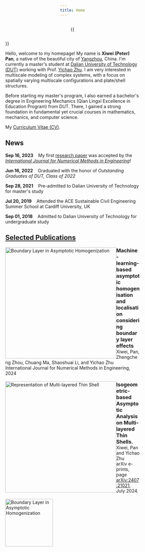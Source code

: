 ```yaml
---
title: Home
---
```


{{<figure src="/figures/Xiwei_Portrait.JPG" title="Me at Jinji Lake in Suzhou, Summer 2023 (Credit goes to Jiayi)" width="500">}}

Hello, welcome to my homepage! My name is **Xiwei (Peter) Pan**, a native of the beautiful city of [Yangzhou](https://en.wikipedia.org/wiki/Yangzhou), China. I'm currently a master's student at [Dalian University of Technology (DUT)](https://www.dlut.edu.cn/) working with Prof. [Yichao Zhu](http://faculty.dlut.edu.cn/zhuyc/zh_CN/index/968943/list/index.htm). I am very interested in multiscale modeling of complex systems, with a focus on spatially varying multiscale configurations and plate/shell structures.

Before starting my master's program, I also earned a bachelor's degree in Engineering Mechanics (Qian Lingxi Excellence in Education Program) from DUT. There, I gained a strong foundation in fundamental yet crucial courses in mathematics, mechanics, and computer science.

My [Curriculum Vitae (CV)](/files/Xiwei_CV.pdf).

## News

<p><b>Sep 16, 2023</b>&nbsp;&nbsp;&nbsp;&nbsp;My first <a href="https://onlinelibrary.wiley.com/doi/abs/10.1002/nme.7367">research paper</a> was accepted by the <a href="https://onlinelibrary.wiley.com/journal/10970207"><em>International Journal for Numerical Methods in Engineering</em></a>!</p>

<p><b>Jun 16, 2022</b>&nbsp;&nbsp;&nbsp;&nbsp;Graduated with the honor of <em>Outstanding Graduates of DUT, Class of 2022</em></p>

<p><b>Sep 28, 2021</b>&nbsp;&nbsp;&nbsp;&nbsp;Pre-admitted to Dalian University of Technology for master's study</p>

<p><b>Jul 20, 2019</b>&nbsp;&nbsp;&nbsp;&nbsp;Attended the ACE Sustainable Civil Engineering Summer School at Cardiff University, UK</p>

<p><b>Sep 01, 2018</b>&nbsp;&nbsp;&nbsp;&nbsp;Admitted to Dalian University of Technology for undergraduate study</p>

## [Selected Publications](https://xiweipan.vercel.app/en/projects/)

<div>
	<div style="float: left">
		<img src="/figures/BL.png" alt="Boundary Layer in Asymptotic Homogenization" width="350"/>
	</div>
	<div style="font-size: 16px">
		<b>Machine-learning-based asymptotic homogenisation and localisation considering boundary layer effects</b>
    </div>
    <div style="font-size: 14px">
		Xiwei, Pan, Zhengcheng Zhou, Chuang Ma, Shaoshuai Li, and Yichao Zhu
    </div>
    <div style="font-size: 14px">
		International Journal for Numerical Methods in Engineering, 2024
	</div>
</div>
<br>
<div>
	<div style="float: left">
		<img src="/figures/Shell.png" alt="Representation of Multi-layered Thin Shell" width="350"/>
	</div>
	<div style="font-size: 16px">
		<b>Isogeometric-based Asymptotic Analysis on Multi-layered Thin Shells.</b>
    </div>
    <div style="font-size: 14px">
		Xiwei, Pan and Yichao Zhu
    </div>
    <div style="font-size: 14px">
		arXiv e-prints, page <a href="https://arxiv.org/abs/2407.21021v1">arXiv:2407.21021</a>, July 2024.
	</div>
</div>
<br>
<body>
<div>
	<img onclick="imgClick(event)" src="/figures/BL.png" alt="Boundary Layer in Asymptotic Homogenization" width="150" height="150" style="object-fit: cover;">
</div>
</body>
<script>
  function imgClick(e) {
    showImagePreview(e.target.src)
  }
  // 遮罩层对象
  let div = null
  // 图片对象
  let img = null
  // 缩放倍数
  let scale = 1
  // 记录初始点击时间
  let startTime = 0
  // 区分是否为点击
  let isClick = true
  // 图片放大函数
  function showImagePreview(url) {
    // 创建遮罩
    div = document.createElement("div")
    div.style.position = "fixed";
    div.style.top = "0";
    div.style.bottom = "0";
    div.style.left = "0";
    div.style.right = "0";
    div.style.backgroundColor = "rgba(0,0,0,0.8)";
    div.style.display = "flex";
    div.style.justifyContent = "center";
    div.style.alignItems = "center";
    div.style.zIndex = "1000";
    // 遮罩层鼠标滚轮事件
    div.onwheel = (e) => zoom(e)
    // 记录点击初始时间
    div.onmousedown = (e) => startTime = e.timeStamp
    // 遮罩层鼠标抬起，主要记录时间差是否大于200ms
    div.onmouseup = (e) => divMouseUp(e)
    // click最后触发，根据时间差的结果判断是否要触发
    div.onclick = () => {
      if (isClick) {
        document.body.removeChild(div)
      }
    };
    // 创建图片
    img = document.createElement("img")
    img.src = url
    img.style.position = "relative"
    img.style.transform = `scale(${scale})`
    // 图片移动操作
    img.onmousedown = (e) => imgMouseDown(e)
    img.onmouseup = (e) => imgMouseUP(e)
    // div.addEventListener("wheel", (e) => zoom(e), { passive: false })
    div.appendChild(img)
    document.body.appendChild(div)
  }
  // 图片缩放操作函数
  function zoom(wheelEvent) {
    wheelEvent.preventDefault()
    if (wheelEvent.deltaY > 0) {
      scale = scale * 0.9
    } else {
      scale = scale * 1.1
    }
    img.style.transform = `scale(${scale})`
  }
  
  function imgMouseDown(downEvent) {
    downEvent.preventDefault()
    const rect = window.getComputedStyle(img, null)
    let leftNum = parseInt(rect.getPropertyValue("left"))
    let topNum = parseInt(rect.top)
    div.onmousemove = (moveEvent) => {
      img.style.top = moveEvent.clientY - downEvent.clientY + topNum + "px";
      img.style.left = moveEvent.clientX - downEvent.clientX + leftNum + "px";
    }
  }
  // 便于理解单独抽离
  function imgMouseUP(e) {
    div.onmousemove = null
  }

  function divMouseUp(e) {
    if (e.timeStamp - startTime > 200) {
      isClick = false
    } else {
      isClick = true
    }
  }
</script>
<style>
  body {
    height: 100vh;
    display: flex;
    justify-content: center;
    align-items: center;
    flex-direction: column;
  }
</style>
